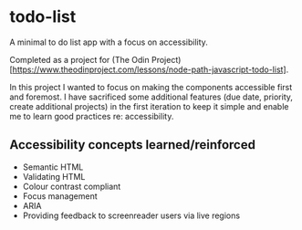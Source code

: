 # todo-list

A minimal to do list app with a focus on accessibility.

Completed as a project for (The Odin Project)[https://www.theodinproject.com/lessons/node-path-javascript-todo-list].

In this project I wanted to focus on making the components accessible first and foremost. I have sacrificed some additional features (due date, priority, create additional projects) in the first iteration to keep it simple and enable me to learn good practices re: accessibility.

## Accessibility concepts learned/reinforced
- Semantic HTML
- Validating HTML
- Colour contrast compliant
- Focus management
- ARIA
- Providing feedback to screenreader users via live regions